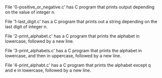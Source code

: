 File '0-positive_or_negative.c' has C program that prints output depending on the value of integer n.

File '1-last_digit.c' has a C program that prints out a string depending on the last digit of integer n.

File '2-print_alphabet.c' has a C program that prints the alphabet in lowercase, followed by a new line.

File '3-print_alphabets.c' has a C program that prints the alphabet in lowercase, and then in uppercase, followed by a new line.

File '4-print_alphabt.c' has a C program that prints the alphabet except q and e in lowercase, followed by a new line.
